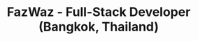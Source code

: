 ---
title: FazWaz - Full-Stack Developer (Bangkok, Thailand)
link: https://www.fazwaz.com/
description: A technology-driven real estate platform that provides comprehensive brokerage services, combining exceptional agents with thoughtfully crafted digital products to make the process of buying, selling, or renting a property intelligent, simple and seamless.
---